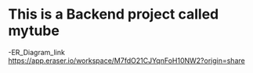 # This is a Backend project called mytube

-ER_Diagram_link  https://app.eraser.io/workspace/M7fdO21CJYqnFoH10NW2?origin=share
